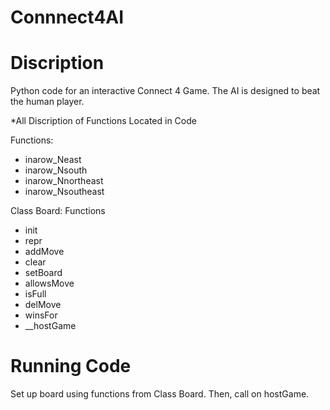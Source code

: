 # Connnect4AI

# Discription
Python code for an interactive Connect 4 Game. The AI is designed to beat the human player.

*All Discription of Functions Located in Code

Functions: 
- inarow_Neast
- inarow_Nsouth
- inarow_Nnortheast
- inarow_Nsoutheast

Class Board:
Functions
- init
- repr
- addMove
- clear
- setBoard
- allowsMove
- isFull
- delMove
- winsFor
- __hostGame

# Running Code
Set up board using functions from Class Board. Then, call on hostGame.
